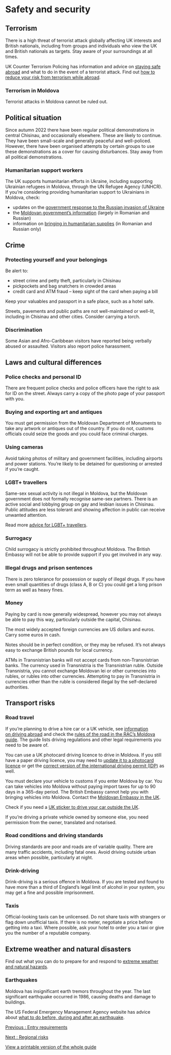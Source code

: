 # Safety and security

## Terrorism

There is a high threat of terrorist attack globally affecting UK interests and British nationals, including from groups and individuals who view the UK and British nationals as targets. Stay aware of your surroundings at all times.

UK Counter Terrorism Policing has information and advice on [staying safe abroad](https://www.counterterrorism.police.uk/safetyadvice/) and what to do in the event of a terrorist attack. Find out [how to reduce your risk from terrorism while abroad](https://www.gov.uk/guidance/reduce-your-risk-from-terrorism-while-abroad).

### Terrorism in Moldova

Terrorist attacks in Moldova cannot be ruled out.

## Political situation

Since autumn 2022 there have been regular political demonstrations in central Chisinau, and occasionally elsewhere. These are likely to continue. They have been small-scale and generally peaceful and well-policed. However, there have been organised attempts by certain groups to use these demonstrations as a cover for causing disturbances. Stay away from all political demonstrations.

### Humanitarian support workers

The UK supports humanitarian efforts in Ukraine, including supporting Ukrainian refugees in Moldova, through the UN Refugee Agency (UNHCR). If you’re considering providing humanitarian support to Ukrainians in Moldova, check:

* updates on the [government response to the Russian invasion of Ukraine](https://ukstandswithukraine.campaign.gov.uk/)
* the [Moldovan government’s information](https://dopomoga.gov.md/) (largely in Romanian and Russian)
* information on [bringing in humanitarian supplies](https://dopomoga.gov.md/humanitarian-aid-import) (in Romanian and Russian only)

## Crime

### Protecting yourself and your belongings

Be alert to:

* street crime and petty theft, particularly in Chisinau
* pickpockets and bag snatchers in crowded areas
* credit card and ATM fraud – keep sight of the card when paying a bill

Keep your valuables and passport in a safe place, such as a hotel safe.

Streets, pavements and public paths are not well-maintained or well-lit, including in Chisinau and other cities. Consider carrying a torch.

### Discrimination

Some Asian and Afro-Caribbean visitors have reported being verbally abused or assaulted. Visitors also report police harassment.

## Laws and cultural differences

### Police checks and personal ID

There are frequent police checks and police officers have the right to ask for ID on the street. Always carry a copy of the photo page of your passport with you.

### Buying and exporting art and antiques

You must get permission from the Moldovan Department of Monuments to take any artwork or antiques out of the country. If you do not, customs officials could seize the goods and you could face criminal charges.

### Using cameras

Avoid taking photos of military and government facilities, including airports and power stations. You’re likely to be detained for questioning or arrested if you’re caught.

### LGBT+ travellers

Same-sex sexual activity is not illegal in Moldova, but the Moldovan government does not formally recognise same-sex partners. There is an active social and lobbying group on gay and lesbian issues in Chisinau. Public attitudes are less tolerant and showing affection in public can receive unwanted attention.

Read more [advice for LGBT+ travellers](https://www.gov.uk/lesbian-gay-bisexual-and-transgender-foreign-travel-advice).

### Surrogacy

Child surrogacy is strictly prohibited throughout Moldova. The British Embassy will not be able to provide support if you get involved in any way.

### Illegal drugs and prison sentences

There is zero tolerance for possession or supply of illegal drugs. If you have even small quantities of drugs (class A, B or C) you could get a long prison term as well as heavy fines.

### Money

Paying by card is now generally widespread, however you may not always be able to pay this way, particularly outside the capital, Chisinau.

The most widely accepted foreign currencies are US dollars and euros. Carry some euros in cash.

Notes should be in perfect condition, or they may be refused. It’s not always easy to exchange British pounds for local currency.

ATMs in Transnistrian banks will not accept cards from non-Transnistrian banks. The currency used in Transnistria is the Transnistrian ruble. Outside Transnistria, you cannot exchange Moldovan lei or other currencies into rubles, or rubles into other currencies. Attempting to pay in Transnistria in currencies other than the ruble is considered illegal by the self-declared authorities.

## Transport risks

### Road travel

If you’re planning to drive a hire car or a UK vehicle, see [information on driving abroad](https://www.gov.uk/driving-abroad) and check the [rules of the road in the RAC’s Moldova guide](https://www.rac.co.uk/drive/travel/country/moldova/). The guide lists driving regulations and other legal requirements you need to be aware of.

You can use a UK photocard driving licence to drive in Moldova. If you still have a paper driving licence, you may need to [update it to a photocard licence](https://www.gov.uk/exchange-paper-driving-licence) or get the [correct version of the international driving permit (IDP)](https://www.gov.uk/driving-abroad/international-driving-permit) as well.

You must declare your vehicle to customs if you enter Moldova by car. You can take vehicles into Moldova without paying import taxes for up to 90 days in a 365-day period. The British Embassy cannot help you with bringing vehicles into Moldova. Contact the [Moldovan Embassy in the UK](https://regatulunit.mfa.gov.md/en).

Check if you need a [UK sticker to drive your car outside the UK](https://www.gov.uk/displaying-number-plates/flags-identifiers-and-stickers).

If you’re driving a private vehicle owned by someone else, you need permission from the owner, translated and notarised.

### Road conditions and driving standards

Driving standards are poor and roads are of variable quality. There are many traffic accidents, including fatal ones. Avoid driving outside urban areas when possible, particularly at night.

### Drink-driving

Drink-driving is a serious offence in Moldova. If you are tested and found to have more than a third of England’s legal limit of alcohol in your system, you may get a fine and possible imprisonment.

### Taxis

Official-looking taxis can be unlicensed. Do not share taxis with strangers or flag down unofficial taxis. If there is no meter, negotiate a price before getting into a taxi. Where possible, ask your hotel to order you a taxi or give you the number of a reputable company.

## Extreme weather and natural disasters

Find out what you can do to prepare for and respond to [extreme weather and natural hazards](https://www.gov.uk/guidance/tropical-cyclones).

### Earthquakes

Moldova has insignificant earth tremors throughout the year. The last significant earthquake occurred in 1986, causing deaths and damage to buildings.

The US Federal Emergency Management Agency website has advice about [what to do before, during and after an earthquake](https://www.ready.gov/earthquakes).

[Previous
:
Entry requirements](/foreign-travel-advice/moldova/entry-requirements)

[Next
:
Regional risks](/foreign-travel-advice/moldova/regional-risks)

[View a printable version of the whole guide](/foreign-travel-advice/moldova/print)